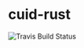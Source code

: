 # cuid-rust

![Travis Build Status](https://travis-ci.com/mplanchard/cuid-rust.svg?branch=master "Master Status")
